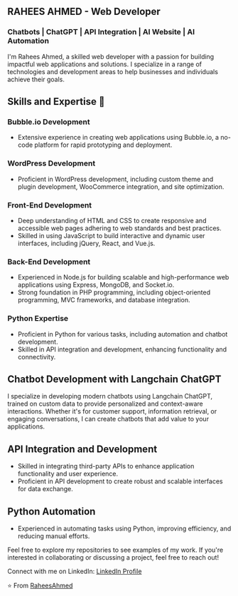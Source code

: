 

## RAHEES AHMED  - Web Developer
### Chatbots | ChatGPT | API Integration | AI Website | AI Automation

I'm Rahees Ahmed, a skilled web developer with a passion for building impactful web applications and solutions. I specialize in a range of technologies and development areas to help businesses and individuals achieve their goals.

## Skills and Expertise 🚀

### Bubble.io Development

- Extensive experience in creating web applications using Bubble.io, a no-code platform for rapid prototyping and deployment.

### WordPress Development

- Proficient in WordPress development, including custom theme and plugin development, WooCommerce integration, and site optimization.

### Front-End Development

- Deep understanding of HTML and CSS to create responsive and accessible web pages adhering to web standards and best practices.
- Skilled in using JavaScript to build interactive and dynamic user interfaces, including jQuery, React, and Vue.js.

### Back-End Development

- Experienced in Node.js for building scalable and high-performance web applications using Express, MongoDB, and Socket.io.
- Strong foundation in PHP programming, including object-oriented programming, MVC frameworks, and database integration.

### Python Expertise

- Proficient in Python for various tasks, including automation and chatbot development.
- Skilled in API integration and development, enhancing functionality and connectivity.

## Chatbot Development with Langchain ChatGPT

I specialize in developing modern chatbots using Langchain ChatGPT, trained on custom data to provide personalized and context-aware interactions. Whether it's for customer support, information retrieval, or engaging conversations, I can create chatbots that add value to your applications.

## API Integration and Development

- Skilled in integrating third-party APIs to enhance application functionality and user experience.
- Proficient in API development to create robust and scalable interfaces for data exchange.

## Python Automation

- Experienced in automating tasks using Python, improving efficiency, and reducing manual efforts.

Feel free to explore my repositories to see examples of my work. If you're interested in collaborating or discussing a project, feel free to reach out!

Connect with me on LinkedIn: [LinkedIn Profile](https://www.linkedin.com/in/rahees-ahmed/)


⭐️ From [RaheesAhmed](https://github.com/RaheesAhmed)



